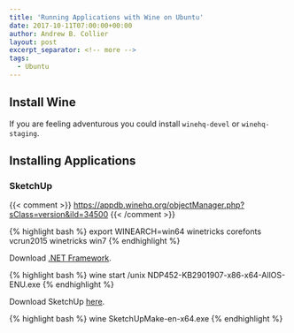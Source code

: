 ```yaml
---
title: 'Running Applications with Wine on Ubuntu'
date: 2017-10-11T07:00:00+00:00
author: Andrew B. Collier
layout: post
excerpt_separator: <!-- more -->
tags:
  - Ubuntu
---
```


## Install Wine

<script src="https://gist.github.com/DataWookie/0e0e9cfebef214502bf19d36a6ba21bb.js"></script>

If you are feeling adventurous you could install `winehq-devel` or `winehq-staging`.

## Installing Applications

### SketchUp

{{< comment >}}
https://appdb.winehq.org/objectManager.php?sClass=version&iId=34500
{{< /comment >}}

{% highlight bash %}
export WINEARCH=win64
winetricks corefonts vcrun2015
winetricks win7
{% endhighlight %}

Download [.NET Framework](https://www.microsoft.com/en-us/download/details.aspx?id=42642).

{% highlight bash %}
wine start /unix NDP452-KB2901907-x86-x64-AllOS-ENU.exe
{% endhighlight %}

Download SketchUp [here](http://www.sketchup.com/download/all).

{% highlight bash %}
wine SketchUpMake-en-x64.exe
{% endhighlight %}